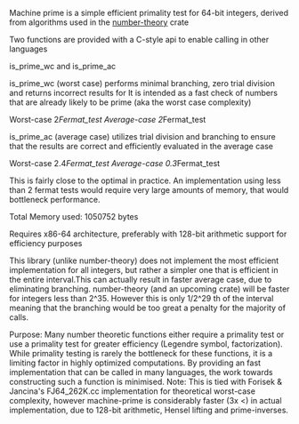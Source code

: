 Machine prime is a simple efficient primality test for 64-bit integers, 
derived from algorithms used in the [number-theory](https://crates.io/crates/number-theory) crate

Two functions are provided with a C-style api to enable calling in other languages

is_prime_wc and is_prime_ac

is_prime_wc (worst case) performs minimal branching, zero trial division and returns incorrect results for 
It is intended as a fast check of numbers that are already likely to be prime (aka the worst case complexity)

Worst-case  2*Fermat_test
Average-case 2*Fermat_test

is_prime_ac (average case) utilizes trial division and branching to ensure that the results are correct and efficiently evaluated in the average case

Worst-case 2.4*Fermat_test
Average-case 0.3*Fermat_test


This is fairly close to the optimal in practice. An implementation using less than 2 fermat tests 
would require very large amounts of memory, that would bottleneck performance. 

Total Memory used:  1050752 bytes

Requires 
 x86-64 architecture, preferably with 128-bit arithmetic support for efficiency purposes
 
This library (unlike number-theory) does not implement the most efficient implementation for all integers,
but rather a simpler one that is efficient in the entire interval.This can actually result in faster average
case, due to eliminating branching. number-theory (and an upcoming crate) will be faster for integers less than 2^35. However this is only 1/2^29 th of the interval meaning that the branching would be too great a penalty for the majority of calls.  
 
Purpose: 
Many number theoretic functions either require a primality test or use a primality test for greater
efficiency (Legendre symbol, factorization).
While primality testing is rarely the bottleneck for these functions, it is a limiting factor in highly
optimized computations. By providing an fast implementation that can be  called in many languages, the work towards constructing such a function is minimised.
Note: This is tied with Forisek & Jancina's FJ64_262K.cc implementation for theoretical worst-case complexity, however machine-prime is considerably faster (3x <) in actual implementation, due to 128-bit arithmetic, Hensel lifting and prime-inverses. 
